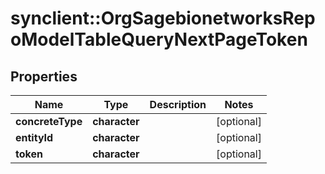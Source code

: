 # synclient::OrgSagebionetworksRepoModelTableQueryNextPageToken


## Properties
Name | Type | Description | Notes
------------ | ------------- | ------------- | -------------
**concreteType** | **character** |  | [optional] 
**entityId** | **character** |  | [optional] 
**token** | **character** |  | [optional] 


